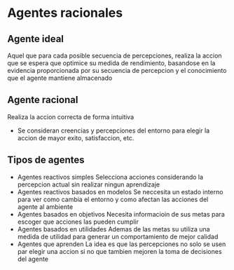 
# Agentes racionales

## Agente ideal
Aquel que para cada posible secuencia de percepciones, realiza la accion que se espera que optimice su medida de rendimiento, basandose
en la evidencia proporcionada por su secuencia de percepcion y el conocimiento que el agente mantiene almacenado

## Agente racional
Realiza la accion correcta de forma intuitiva
- Se consideran creencias y percepciones del entorno para elegir la accion de mayor exito, satisfaccion, etc.

## Tipos de agentes
- Agentes reactivos simples
Selecciona acciones considerando la percepcion actual sin realizar ningun aprendizaje
- Agentes reactivos basados en modelos
Se neccesita un estado interno para ver como cambia el entorno y como afectan las acciones del agente al ambiente
- Agentes basados en objetivos
Necesita informacioin de sus metas para escoger que acciones las pueden cumplir
- Agentes basados en utilidades
Ademas de las metas su utiliza una medida de utilidad para generar un comportamiento de mejor calidad
- Agentes que aprenden
La idea es que las percepciones no solo se usen par elegir una accion si no que tambien mejoren la toma de decisiones del agente
